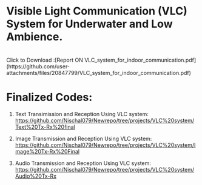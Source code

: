 # Visible Light Communication (VLC) System for Underwater and Low Ambience.
<br>
Click to Download :[Report ON VLC_system_for_indoor_communication.pdf](https://github.com/user-attachments/files/20847799/VLC_system_for_indoor_communication.pdf)

# Finalized Codes:
1. Text Transimission and Reception Using VLC system:
https://github.com/Nischal079/Newrepo/tree/projects/VLC%20system/Text%20Tx-Rx%20final

2. Image Transmission and Reception Using VLC system:
https://github.com/Nischal079/Newrepo/tree/projects/VLC%20system/Image%20Tx-Rx%20Final

3. Audio Transmission and Reception Using VLC system:
https://github.com/Nischal079/Newrepo/tree/projects/VLC%20system/Audio%20Tx-Rx
